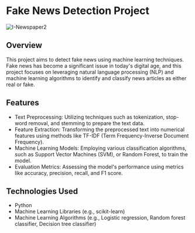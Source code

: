 # Fake News Detection Project

![I-Newspaper2](https://github.com/Ayush5266/Fake_News_Detection/assets/94298488/3fe4d5d4-c27d-4885-8e80-f2f914fb14f9)

## Overview

This project aims to detect fake news using machine learning techniques. Fake news has become a significant issue in today's digital age, and this project focuses on leveraging natural language processing (NLP) and machine learning algorithms to identify and classify news articles as either real or fake.

## Features

- Text Preprocessing: Utilizing techniques such as tokenization, stop-word removal, and stemming to prepare the text data.
- Feature Extraction: Transforming the preprocessed text into numerical features using methods like TF-IDF (Term Frequency-Inverse Document Frequency).
- Machine Learning Models: Employing various classification algorithms, such as Support Vector Machines (SVM), or Random Forest, to train the model.
- Evaluation Metrics: Assessing the model's performance using metrics like accuracy, precision, recall, and F1 score.

## Technologies Used

- Python
- Machine Learning Libraries (e.g., scikit-learn)
- Machine Learning Algorithms (e.g., Logistic regression, Random forest classifier, Decision tree classifier)
